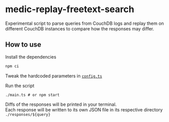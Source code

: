 # medic-replay-freetext-search

Experimental script to parse queries from CouchDB logs and replay them on different CouchDB instances to compare how the responses may differ.

## How to use

Install the dependencies
```sh
npm ci
```

Tweak the hardcoded parameters in [`config.ts`](./config.ts)

Run the script
```
./main.ts # or npm start
```

Diffs of the responses will be printed in your terminal.  
Each response will be written to its own JSON file in its respective directory `./responses/${query}`
